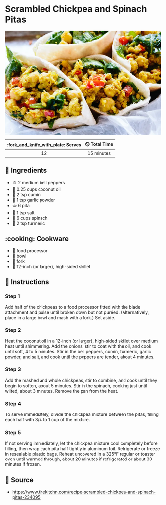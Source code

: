 # Scrambled Chickpea and Spinach Pitas

![Scrambled Chickpea and Spinach Pitas](../assets/images/scrambled-chickpea-and-spinach-pitas.png)

| :fork_and_knife_with_plate: Serves | :timer_clock: Total Time |
|:------:|:----------:|
|   12   | 15 minutes |

## :salt: Ingredients

- :bell_pepper: 2 medium bell peppers
- :coconut: 0.25 cups coconut oil
- :salt: 2 tsp cumin
- :garlic: 1 tsp garlic powder
- :flatbread: 6 pita
- :salt: 1 tsp salt
- :leafy_green: 6 cups spinach
- :salt: 2 tsp turmeric

## :cooking: Cookware

- :tropical_drink: food processor
- :bowl_with_spoon: bowl
- :fork_and_knife: fork
- :stew: 12-inch (or larger), high-sided skillet

## :pencil: Instructions

### Step 1

Add half of the chickpeas to a food processor fitted with the blade attachment
and pulse until broken down but not puréed. (Alternatively, place in a large
bowl and mash with a fork.) Set aside.

### Step 2

Heat the coconut oil in a 12-inch (or larger), high-sided skillet over medium
heat until shimmering. Add the onions, stir to coat with the oil, and cook until
soft, 4 to 5 minutes. Stir in the bell peppers, cumin, turmeric, garlic powder,
and salt, and cook until the peppers are tender, about 4 minutes.

### Step 3

Add the mashed and whole chickpeas, stir to combine, and cook until they begin
to soften, about 5 minutes. Stir in the spinach, cooking just until wilted,
about 3 minutes. Remove the pan from the heat.

### Step 4

To serve immediately, divide the chickpea mixture between the pitas, filling
each half with 3/4 to 1 cup of the mixture.

### Step 5

If not serving immediately, let the chickpea mixture cool completely before
filling, then wrap each pita half tightly in aluminum foil. Refrigerate or
freeze in resealable plastic bags. Reheat uncovered in a 325°F regular or
toaster oven until warmed through, about 20 minutes if refrigerated or about
30 minutes if frozen.

## :link: Source

- <https://www.thekitchn.com/recipe-scrambled-chickpea-and-spinach-pitas-234095>
